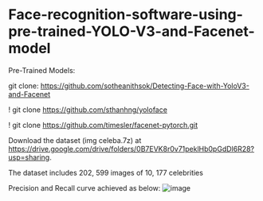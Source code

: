 # Face-recognition-software-using-pre-trained-YOLO-V3-and-Facenet-model


Pre-Trained Models:

git clone: https://github.com/sotheanithsok/Detecting-Face-with-YoloV3-and-Facenet

! git clone https://github.com/sthanhng/yoloface

! git clone https://github.com/timesler/facenet-pytorch.git 

Download the dataset (img celeba.7z) at https://drive.google.com/drive/folders/0B7EVK8r0v71peklHb0pGdDl6R28?usp=sharing.

The dataset includes 202, 599 images of 10, 177 celebrities

Precision and Recall curve achieved as below:
![image](https://user-images.githubusercontent.com/104048277/175209737-0b76e6b4-2021-4c53-97ca-2813d123f635.png)
